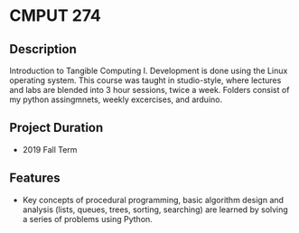 # CMPUT 274

## Description
Introduction to Tangible Computing I. Development is done using the Linux operating system. This course was taught in studio-style, where lectures and labs are blended into 3 hour sessions, twice a week. Folders consist of my python assingmnets, weekly excercises, and arduino.

## Project Duration
- 2019 Fall Term

## Features 
- Key concepts of procedural programming, basic algorithm design and analysis (lists, queues, trees, sorting, searching) are learned by solving a series of problems using Python.
